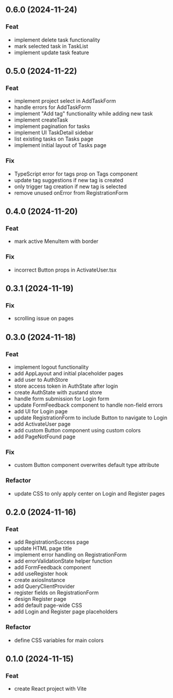 ## 0.6.0 (2024-11-24)

### Feat

- implement delete task functionality
- mark selected task in TaskList
- implement update task feature

## 0.5.0 (2024-11-22)

### Feat

- implement project select in AddTaskForm
- handle errors for AddTaskForm
- implement "Add tag" functionality while adding new task
- implement createTask
- implement pagination for tasks
- implement UI TaskDetail sidebar
- list existing tasks on Tasks page
- implement initial layout of Tasks page

### Fix

- TypeScript error for tags prop on Tags component
- update tag suggestions if new tag is created
- only trigger tag creation if new tag is selected
- remove unused onError from RegistrationForm

## 0.4.0 (2024-11-20)

### Feat

- mark active MenuItem with border

### Fix

- incorrect Button props in ActivateUser.tsx

## 0.3.1 (2024-11-19)

### Fix

- scrolling issue on pages

## 0.3.0 (2024-11-18)

### Feat

- implement logout functionality
- add AppLayout and initial placeholder pages
- add user to AuthStore
- store access token in AuthState after login
- create AuthState with zustand store
- handle form submission for Login form
- update FormFeedback component to handle non-field errors
- add UI for Login page
- update RegistrationForm to include Button to navigate to Login
- add ActivateUser page
- add custom Button component using custom colors
- add PageNotFound page

### Fix

- custom Button component overwrites default type attribute

### Refactor

- update CSS to only apply center on Login and Register pages

## 0.2.0 (2024-11-16)

### Feat

- add RegistrationSuccess page
- update HTML page title
- implement error handling on RegistrationForm
- add errorValidationState helper function
- add FormFeedback component
- add useRegister hook
- create axiosInstance
- add QueryClientProvider
- register fields on RegistrationForm
- design Register page
- add default page-wide CSS
- add Login and Register page placeholders

### Refactor

- define CSS variables for main colors

## 0.1.0 (2024-11-15)

### Feat

- create React project with Vite
